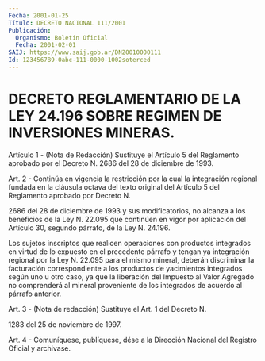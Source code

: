 ```yaml
---
Fecha: 2001-01-25
Título: DECRETO NACIONAL 111/2001
Publicación:
  Organismo: Boletín Oficial
  Fecha: 2001-02-01
SAIJ: https://www.saij.gob.ar/DN20010000111
Id: 123456789-0abc-111-0000-1002soterced
---
```

# DECRETO REGLAMENTARIO DE LA LEY 24.196 SOBRE REGIMEN DE INVERSIONES MINERAS.

<a id="1"></a>
Artículo 1 - (Nota de Redacción) Sustituye el Artículo 5 del Reglamento  aprobado por el Decreto N. 2686 del 28 de diciembre de 1993.

<a id="2"></a>
Art. 2 - Continúa  en  vigencia  la  restricción  por  la  cual la integración  regional  fundada  en  la  cláusula  octava  del texto original  del  Artículo  5 del Reglamento aprobado por Decreto  N.

2686 del 28 de diciembre de 1993 y sus modificatorios, no alcanza a los beneficios de la Ley N.  22.095  que  continúen en  vigor  por aplicación  del  Artículo  30, segundo párrafo, de la Ley N. 24.196.

Los  sujetos  inscriptos  que realicen  operaciones  con  productos integrados en virtud de lo  expuesto  en  el  precedente  párrafo y tengan  ya integración regional por la Ley N. 22.095 para el  mismo mineral,  deberán  discriminar la facturación correspondiente a los productos de yacimientos  integrados  según uno u otro caso, ya que la  liberación  del Impuesto al Valor Agregado  no  comprenderá  al mineral  proveniente  de  los  integrados  de  acuerdo  al  párrafo anterior.

<a id="3"></a>
Art. 3 - (Nota de redacción) Sustituye el Art. 1 del Decreto N.

1283 del 25 de noviembre de 1997.

<a id="4"></a>
Art. 4 - Comuníquese, publíquese, dése a la Dirección Nacional del Registro Oficial y archivase.